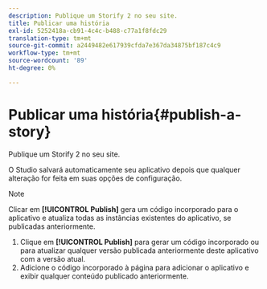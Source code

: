 ```yaml
---
description: Publique um Storify 2 no seu site.
title: Publicar uma história
exl-id: 5252418a-cb91-4c4c-b488-c77a1f8fdc29
translation-type: tm+mt
source-git-commit: a2449482e617939cfda7e367da34875bf187c4c9
workflow-type: tm+mt
source-wordcount: '89'
ht-degree: 0%

---
```


# Publicar uma história{#publish-a-story}

Publique um Storify 2 no seu site.

O Studio salvará automaticamente seu aplicativo depois que qualquer alteração for feita em suas opções de configuração.

>[!NOTE]
>
>Clicar em **[!UICONTROL Publish]** gera um código incorporado para o aplicativo e atualiza todas as instâncias existentes do aplicativo, se publicadas anteriormente.

1. Clique em **[!UICONTROL Publish]** para gerar um código incorporado ou para atualizar qualquer versão publicada anteriormente deste aplicativo com a versão atual.
1. Adicione o código incorporado à página para adicionar o aplicativo e exibir qualquer conteúdo publicado anteriormente.
